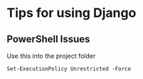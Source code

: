 # Tips for using Django

## PowerShell Issues 

Use this into the project folder 
```PS1
Set-ExecutionPolicy Unrestricted -Force
```
